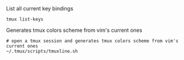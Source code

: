 List all current key bindings
```
tmux list-keys
```

Generates tmux colors scheme from vim's current ones
```
# open a tmux session and generates tmux colors scheme from vim's current ones
~/.tmux/scripts/tmuxline.sh
```
